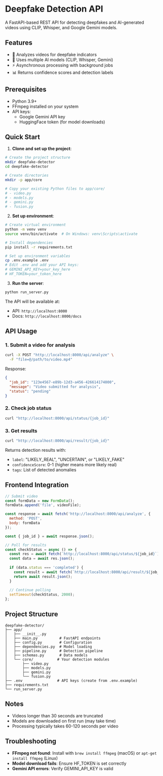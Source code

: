 # Deepfake Detection API

A FastAPI-based REST API for detecting deepfakes and AI-generated videos using CLIP, Whisper, and Google Gemini models.

## Features

- 🎥 Analyzes videos for deepfake indicators
- 🤖 Uses multiple AI models (CLIP, Whisper, Gemini)
- ⚡ Asynchronous processing with background jobs
- 📊 Returns confidence scores and detection labels

## Prerequisites

- Python 3.9+
- FFmpeg installed on your system
- API keys:
  - Google Gemini API key
  - HuggingFace token (for model downloads)

## Quick Start

1. **Clone and set up the project**:
```bash
# Create the project structure
mkdir deepfake-detector
cd deepfake-detector

# Create directories
mkdir -p app/core

# Copy your existing Python files to app/core/
# - video.py
# - models.py
# - gemini.py
# - fusion.py
```

2. **Set up environment**:
```bash
# Create virtual environment
python -m venv venv
source venv/bin/activate  # On Windows: venv\Scripts\activate

# Install dependencies
pip install -r requirements.txt

# Set up environment variables
cp .env.example .env
# Edit .env and add your API keys:
# GEMINI_API_KEY=your_key_here
# HF_TOKEN=your_token_here
```

3. **Run the server**:
```bash
python run_server.py
```

The API will be available at:
- API: `http://localhost:8000`
- Docs: `http://localhost:8000/docs`

## API Usage

### 1. Submit a video for analysis

```bash
curl -X POST "http://localhost:8000/api/analyze" \
  -F "file=@/path/to/video.mp4"
```

Response:
```json
{
  "job_id": "123e4567-e89b-12d3-a456-426614174000",
  "message": "Video submitted for analysis",
  "status": "pending"
}
```

### 2. Check job status

```bash
curl "http://localhost:8000/api/status/{job_id}"
```

### 3. Get results

```bash
curl "http://localhost:8000/api/result/{job_id}"
```

Returns detection results with:
- `label`: "LIKELY_REAL", "UNCERTAIN", or "LIKELY_FAKE"
- `confidenceScore`: 0-1 (higher means more likely real)
- `tags`: List of detected anomalies

## Frontend Integration

```javascript
// Submit video
const formData = new FormData();
formData.append('file', videoFile);

const response = await fetch('http://localhost:8000/api/analyze', {
  method: 'POST',
  body: formData
});

const { job_id } = await response.json();

// Poll for results
const checkStatus = async () => {
  const res = await fetch(`http://localhost:8000/api/status/${job_id}`);
  const data = await res.json();
  
  if (data.status === 'completed') {
    const result = await fetch(`http://localhost:8000/api/result/${job_id}`);
    return await result.json();
  }
  
  // Continue polling
  setTimeout(checkStatus, 2000);
};
```

## Project Structure

```
deepfake-detector/
├── app/
│   ├── __init__.py
│   ├── main.py          # FastAPI endpoints
│   ├── config.py        # Configuration
│   ├── dependencies.py  # Model loading
│   ├── pipeline.py      # Detection pipeline
│   ├── schemas.py       # Data models
│   └── core/           # Your detection modules
│       ├── video.py
│       ├── models.py
│       ├── gemini.py
│       └── fusion.py
├── .env                # API keys (create from .env.example)
├── requirements.txt
└── run_server.py
```

## Notes

- Videos longer than 30 seconds are truncated
- Models are downloaded on first run (may take time)
- Processing typically takes 60-120 seconds per video

## Troubleshooting

- **FFmpeg not found**: Install with `brew install ffmpeg` (macOS) or `apt-get install ffmpeg` (Linux)
- **Model download fails**: Ensure HF_TOKEN is set correctly
- **Gemini API errors**: Verify GEMINI_API_KEY is valid